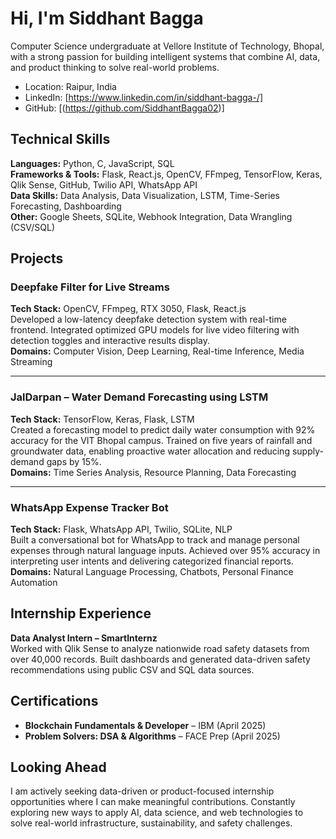 # Hi, I'm Siddhant Bagga

Computer Science undergraduate at Vellore Institute of Technology, Bhopal, with a strong passion for building intelligent systems that combine AI, data, and product thinking to solve real-world problems.

- Location: Raipur, India  
- LinkedIn: [https://www.linkedin.com/in/siddhant-bagga-/]  
- GitHub: [(https://github.com/SiddhantBagga02)]

## Technical Skills

**Languages:** Python, C, JavaScript, SQL  
**Frameworks & Tools:** Flask, React.js, OpenCV, FFmpeg, TensorFlow, Keras, Qlik Sense, GitHub, Twilio API, WhatsApp API  
**Data Skills:** Data Analysis, Data Visualization, LSTM, Time-Series Forecasting, Dashboarding  
**Other:** Google Sheets, SQLite, Webhook Integration, Data Wrangling (CSV/SQL)

## Projects

### Deepfake Filter for Live Streams  
**Tech Stack:** OpenCV, FFmpeg, RTX 3050, Flask, React.js  
Developed a low-latency deepfake detection system with real-time frontend. Integrated optimized GPU models for live video filtering with detection toggles and interactive results display.  
**Domains:** Computer Vision, Deep Learning, Real-time Inference, Media Streaming

---

### JalDarpan – Water Demand Forecasting using LSTM  
**Tech Stack:** TensorFlow, Keras, Flask, LSTM  
Created a forecasting model to predict daily water consumption with 92% accuracy for the VIT Bhopal campus. Trained on five years of rainfall and groundwater data, enabling proactive water allocation and reducing supply-demand gaps by 15%.  
**Domains:** Time Series Analysis, Resource Planning, Data Forecasting

---

### WhatsApp Expense Tracker Bot  
**Tech Stack:** Flask, WhatsApp API, Twilio, SQLite, NLP  
Built a conversational bot for WhatsApp to track and manage personal expenses through natural language inputs. Achieved over 95% accuracy in interpreting user intents and delivering categorized financial reports.  
**Domains:** Natural Language Processing, Chatbots, Personal Finance Automation

## Internship Experience

**Data Analyst Intern – SmartInternz**  
Worked with Qlik Sense to analyze nationwide road safety datasets from over 40,000 records. Built dashboards and generated data-driven safety recommendations using public CSV and SQL data sources.

## Certifications

- **Blockchain Fundamentals & Developer** – IBM (April 2025)  
- **Problem Solvers: DSA & Algorithms** – FACE Prep (April 2025)

## Looking Ahead

I am actively seeking data-driven or product-focused internship opportunities where I can make meaningful contributions. Constantly exploring new ways to apply AI, data science, and web technologies to solve real-world infrastructure, sustainability, and safety challenges.

